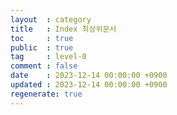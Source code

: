 ```yaml
---
layout  : category
title   : Index 최상위문서
toc     : true
public  : true
tag     : level-0
comment : false
date    : 2023-12-14 00:00:00 +0900
updated : 2023-12-14 00:00:00 +0900
regenerate: true
---
```

